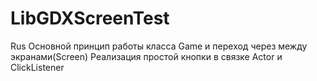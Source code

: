 # LibGDXScreenTest
Rus
Основной принцип работы класса Game и переход через между экранами(Screen)
Реализация простой кнопки в связке Actor и ClickListener